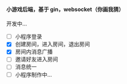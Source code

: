 #### 小游戏后端，基于 gin，websocket（你画我猜）

开发中...

- [ ] 小程序登录
- [X] 创建房间，进入房间，退出房间
- [X] 房间内消息广播
- [ ] 邀请好友进入房间
- [ ] 消息统一
- [ ] 小程序制作中...

